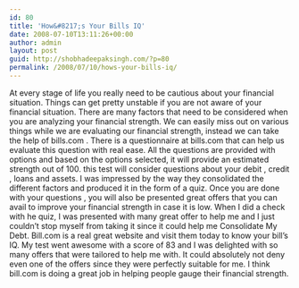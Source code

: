 ```yaml
---
id: 80
title: 'How&#8217;s Your Bills IQ'
date: 2008-07-10T13:11:26+00:00
author: admin
layout: post
guid: http://shobhadeepaksingh.com/?p=80
permalink: /2008/07/10/hows-your-bills-iq/
---
```

At every stage of life you really need to be cautious about your financial situation. Things can get pretty unstable if you are not aware of your financial situation. There are many factors that need to be considered when you are analyzing your financial strength. We can easily miss out on various things while we are evaluating our financial strength, instead we can take the help of bills.com . There is a questionnaire at bills.com that can help us evaluate this question with real ease. All the questions are provided with options and based on the options selected, it will provide an estimated strength out of 100. this test will consider questions about your debit , credit , loans and assets. I was impressed by the way they consolidated the different factors and produced it in the form of a quiz. Once you are done with your questions , you will also be presented great offers that you can avail to improve your financial strength in case it is low. When I did a check with he quiz, I was presented with many great offer to help me and I just couldn&#8217;t stop myself from taking it since it could help me Consolidate My Debt. Bill.com is a real great website and visit them today to know your bill&#8217;s IQ. My test went awesome with a score of 83 and I was delighted with so many offers that were tailored to help me with. It could absolutely not deny even one of the offers since they were perfectly suitable for me. I think bill.com is doing a great job in helping people gauge their financial strength.